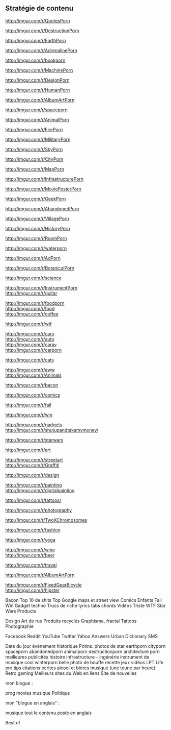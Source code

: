Stratégie de contenu
-----------


http://imgur.com/r/QuotesPorn

http://imgur.com/r/DestructionPorn

http://imgur.com/r/EarthPorn

http://imgur.com/r/AdrenalinePorn

http://imgur.com/r/bookporn

http://imgur.com/r/MachinePorn

http://imgur.com/r/DesignPorn

http://imgur.com/r/HumanPorn

http://imgur.com/r/AlbumArtPorn

http://imgur.com/r/spaceporn

http://imgur.com/r/AnimalPorn

http://imgur.com/r/FirePorn

http://imgur.com/r/MilitaryPorn

http://imgur.com/r/SkyPorn

http://imgur.com/r/CityPorn

http://imgur.com/r/MapPorn

http://imgur.com/r/InfrastructurePorn

http://imgur.com/r/MoviePosterPorn

http://imgur.com/r/GeekPorn

http://imgur.com/r/AbandonedPorn

http://imgur.com/r/VillagePorn

http://imgur.com/r/HistoryPorn

http://imgur.com/r/RoomPorn

http://imgur.com/r/waterporn

http://imgur.com/r/AdPorn

http://imgur.com/r/BotanicalPorn

http://imgur.com/r/science

http://imgur.com/r/InstrumentPorn  
http://imgur.com/r/guitar

http://imgur.com/r/foodporn  
http://imgur.com/r/food  
http://imgur.com/r/coffee

http://imgur.com/r/wtf

http://imgur.com/r/cars  
http://imgur.com/r/auto  
http://imgur.com/r/carav  
http://imgur.com/r/carporn

http://imgur.com/r/cats

http://imgur.com/r/aww  
http://imgur.com/r/Animals

http://imgur.com/r/bacon

http://imgur.com/r/comics

http://imgur.com/r/fail

http://imgur.com/r/win

http://imgur.com/r/gadgets  
http://imgur.com/r/shutupandtakemymoney/

http://imgur.com/r/starwars

http://imgur.com/r/art

http://imgur.com/r/streetart  
http://imgur.com/r/Graffiti

http://imgur.com/r/design

http://imgur.com/r/painting  
http://imgur.com/r/digitalpainting

http://imgur.com/r/tattoos/

http://imgur.com/r/photography

http://imgur.com/r/TwoXChromosomes

http://imgur.com/r/fashion

http://imgur.com/r/yoga

http://imgur.com/r/wine  
http://imgur.com/r/beer

http://imgur.com/r/travel

http://imgur.com/r/AlbumArtPorn

http://imgur.com/r/FixedGearBicycle  
http://imgur.com/r/hipster


Bacon
Top 10 de shits
Top Google maps et street view
Comics
Enfants
Fail 
Win
Gadget techno
Trucs de riche
lyrics
tabs
chords
Vidéos
Triste
WTF
Star Wars
Products

Design
Art de rue
Produits recyclés
Graphisme, fractal
Tattoos 
Photographie

Facebook
Reddit
YouTube
Twitter
Yahoo Answers
Urban Dictionary
SMS

Date du jour événement historique
Potins. photos de star
earthporn
cityporn
spaceporn
abandonedporn
animalporn
destructionporn
architecture porn
meilleures publicités
histoire
infrastructure - ingénérie
instrument de musique cool
winterporn
belle photo de bouffe
recette
jeux vidéos
LPT Life pro tips 
citations écrites
alcool et bières
musique (une toune par heure)
Retro gaming
Meilleurs sites du Web en liens
Site de nouvelles

mon blogue : 

prog
movies
musique
Politique

mon "blogue en anglais" : 

musique
tout le contenu posté en anglais

Best of
